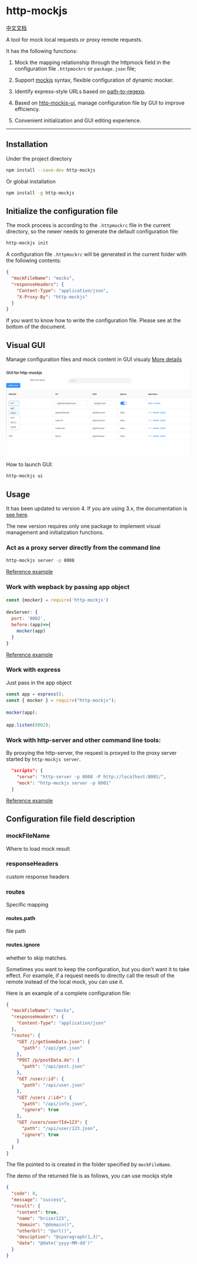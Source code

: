 # http-mockjs

[中文文档](./readme_zh.md)

A tool for mock local requests or proxy remote requests.

It has the following functions:

1. Mock the mapping relationship through the httpmock field in the configuration file `.httpmockrc` or `package.json` file;

2. Support [mockjs](https://www.npmjs.com/package/mockjs) syntax, flexible configuration of dynamic mocker.

3. Identify express-style URLs based on [path-to-regexp](https://www.npmjs.com/package/path-to-regexp).

4. Based on [http-mockjs-ui](https://www.npmjs.com/package/http-mockjs-ui), manage configuration file by GUI to improve efficiency.

5. Convenient initialization and GUI editing experience.

---

## Installation

Under the project directory

```sh
npm install --save-dev http-mockjs
```

Or global installation

```sh
npm install -g http-mockjs
```

## Initialize the configuration file

The mock process is according to the `.httpmockrc` file in the current directory, so the newer needs to generate the default configuration file:

```sh
http-mockjs init
```

A configuration file `.httpmockrc` will be generated in the current folder with the following contents:

```json
{
  "mockFileName": "mocks",
  "responseHeaders": {
    "Content-Type": "application/json",
    "X-Proxy-By": "http-mockjs"
  }
}
```

If you want to know how to write the configuration file. Please see at the bottom of the document.

## Visual GUI

Manage configuration files and mock content in GUI visualy [More details](./packages/editor/readme_zh.md)

![](https://raw.githubusercontent.com/brizer/graph-bed/master/img/20190605142856.png)

How to launch GUI:

```sh
http-mockjs ui
```

## Usage

It has been updated to version 4. If you are using 3.x, the documentation is [see here](https://github.com/brizer/http-mocker/tree/v3.x).

The new version requires only one package to implement visual management and initialization functions.

### Act as a proxy server directly from the command line

```sh
http-mockjs server -p 8008
```

[Reference example](https://github.com/brizer/http-mocker/tree/dev/packages/mocker/examples/basic)

### Work with wepback by passing app object

```js
const {mocker} = require('http-mockjs')

devServer: {
  port: '8002',
  before:(app)=>{
    mocker(app)
  }
}
```

[Reference example](https://github.com/brizer/http-mocker/tree/dev/packages/mocker/examples/webpack)

### Work with express

Just pass in the app object

```js
const app = express();
const { mocker } = require("http-mockjs");

mocker(app);

app.listen(8002);
```

### Work with http-server and other command line tools:

By proxying the http-server, the request is proxyed to the proxy server started by `http-mockjs server`.

```json
  "scripts": {
    "serve": "http-server -p 8008 -P http://localhost:8001/",
    "mock": "http-mockjs server -p 8001"
  }
```

[Reference example](https://github.com/brizer/http-mocker/tree/dev/packages/mocker/examples/commander)

## Configuration file field description

### mockFileName

Where to load mock result

### responseHeaders

custom response headers

### routes

Specific mapping

#### routes.path

file path

#### routes.ignore

whether to skip matches.

Sometimes you want to keep the configuration, but you don't want it to take effect. For example, if a request needs to directly call the result of the remote instead of the local mock, you can use it.

Here is an example of a complete configuration file:

```json
{
  "mockFileName": "mocks",
  "responseHeaders": {
    "Content-Type": "application/json"
  },
  "routes": {
    "GET /j/getSomeData.json": {
      "path": "/api/get.json"
    },
    "POST /p/postData.do": {
      "path": "/api/post.json"
    },
    "GET /user/:id": {
      "path": "/api/user.json"
    },
    "GET /users /:id+": {
      "path": "/api/info.json",
      "ignore": true
    },
    "GET /users/user?Id=123": {
      "path": "/api/user/123.json",
      "ignore": true
    }
  }
}
```

The file pointed to is created in the folder specified by `mockFileName`.

The demo of the returned file is as follows, you can use mockjs style

```json
{
  "code": 0,
  "message": "success",
  "result": {
    "content": true,
    "name": "brizer123",
    "domain": "@domain()",
    "otherUrl": "@url()",
    "desciption": "@cparagraph(1,3)",
    "date": "@date('yyyy-MM-dd')"
  }
}
```
